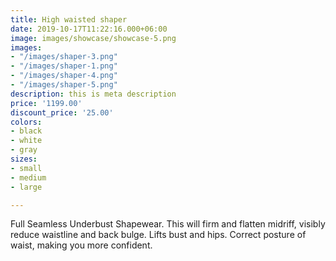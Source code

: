 ```yaml
---
title: High waisted shaper
date: 2019-10-17T11:22:16.000+06:00
image: images/showcase/showcase-5.png
images:
- "/images/shaper-3.png"
- "/images/shaper-1.png"
- "/images/shaper-4.png"
- "/images/shaper-5.png"
description: this is meta description
price: '1199.00'
discount_price: '25.00'
colors:
- black
- white
- gray
sizes:
- small
- medium
- large

---
```

Full Seamless Underbust Shapewear. This will firm and flatten midriff, visibly reduce waistline and back bulge. Lifts bust and hips. Correct posture of waist, making you more confident.